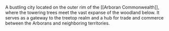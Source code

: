 A bustling city located on the outer rim of the [[Arboran Commonwealth]], where the towering trees meet the vast expanse of the woodland below. It serves as a gateway to the treetop realm and a hub for trade and commerce between the Arborans and neighboring territories.